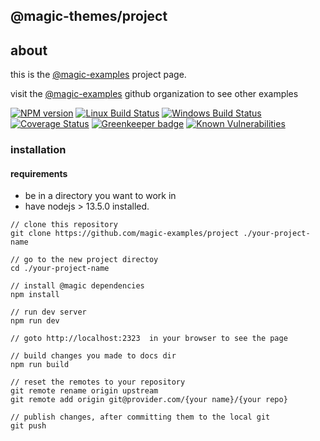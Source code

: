 ## @magic-themes/project


## about

this is the
[@magic-examples](https://magic-examples.github.io)
project page.

visit the [@magic-examples](https://github.com/magic-examples)
github organization to see other examples

[![NPM version][npm-image]][npm-url]
[![Linux Build Status][travis-image]][travis-url]
[![Windows Build Status][appveyor-image]][appveyor-url]
[![Coverage Status][coveralls-image]][coveralls-url]
[![Greenkeeper badge][greenkeeper-image]][greenkeeper-url]
[![Known Vulnerabilities][snyk-image]][snyk-url]

[npm-image]: https://img.shields.io/npm/v/@magic-themes/project.svg
[npm-url]: https://www.npmjs.com/package/@magic-themes/project
[travis-image]: https://img.shields.io/travis/com/magic-themes/project/master
[travis-url]: https://travis-ci.com/magic-themes/project
[appveyor-image]: https://img.shields.io/appveyor/ci/magicthemes/project/master.svg
[appveyor-url]: https://ci.appveyor.com/project/magicthemes/project/branch/master
[coveralls-image]: https://coveralls.io/repos/github/magic-themes/project/badge.svg
[coveralls-url]: https://coveralls.io/github/magic-themes/project
[greenkeeper-image]: https://badges.greenkeeper.io/magic-themes/project.svg
[greenkeeper-url]: https://badges.greenkeeper.io/magic-themes/project.svg
[snyk-image]: https://snyk.io/test/github/magic-themes/project/badge.svg
[snyk-url]: https://snyk.io/test/github/magic-themes/project


### installation

#### requirements

* be in a directory you want to work in
* have nodejs > 13.5.0 installed.

```
// clone this repository
git clone https://github.com/magic-examples/project ./your-project-name

// go to the new project directoy
cd ./your-project-name

// install @magic dependencies
npm install

// run dev server
npm run dev

// goto http://localhost:2323  in your browser to see the page

// build changes you made to docs dir
npm run build

// reset the remotes to your repository
git remote rename origin upstream
git remote add origin git@provider.com/{your name}/{your repo}

// publish changes, after committing them to the local git
git push

```
